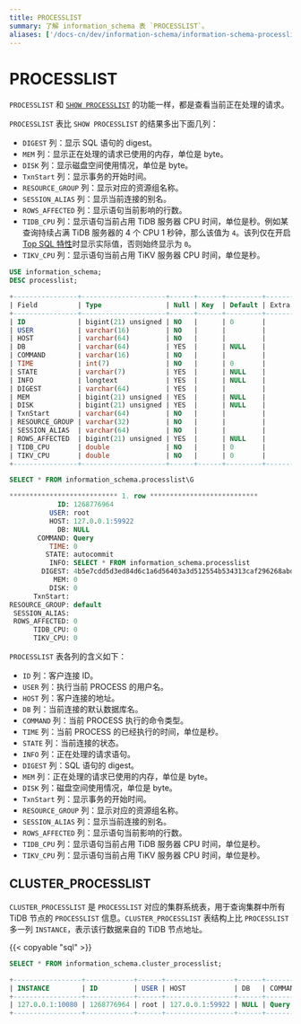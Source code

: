 ```yaml
---
title: PROCESSLIST
summary: 了解 information_schema 表 `PROCESSLIST`。
aliases: ['/docs-cn/dev/information-schema/information-schema-processlist/']
---
```


# PROCESSLIST

`PROCESSLIST` 和 [`SHOW PROCESSLIST`](/sql-statements/sql-statement-show-processlist.md) 的功能一样，都是查看当前正在处理的请求。

`PROCESSLIST` 表比 `SHOW PROCESSLIST` 的结果多出下面几列：

* `DIGEST` 列：显示 SQL 语句的 digest。
* `MEM` 列：显示正在处理的请求已使用的内存，单位是 byte。
* `DISK` 列：显示磁盘空间使用情况，单位是 byte。
* `TxnStart` 列：显示事务的开始时间。
* `RESOURCE_GROUP` 列：显示对应的资源组名称。
* `SESSION_ALIAS` 列：显示当前连接的别名。
* `ROWS_AFFECTED` 列：显示语句当前影响的行数。
* `TIDB_CPU` 列：显示语句当前占用 TiDB 服务器 CPU 时间，单位是秒。例如某查询持续占满 TiDB 服务器的 4 个 CPU 1 秒钟，那么该值为 `4`。该列仅在开启 [Top SQL 特性](/dashboard/top-sql.md)时显示实际值，否则始终显示为 `0`。
* `TIKV_CPU` 列：显示语句当前占用 TiKV 服务器 CPU 时间，单位是秒。

```sql
USE information_schema;
DESC processlist;
```

```sql
+----------------+---------------------+------+------+---------+-------+
| Field          | Type                | Null | Key  | Default | Extra |
+----------------+---------------------+------+------+---------+-------+
| ID             | bigint(21) unsigned | NO   |      | 0       |       |
| USER           | varchar(16)         | NO   |      |         |       |
| HOST           | varchar(64)         | NO   |      |         |       |
| DB             | varchar(64)         | YES  |      | NULL    |       |
| COMMAND        | varchar(16)         | NO   |      |         |       |
| TIME           | int(7)              | NO   |      | 0       |       |
| STATE          | varchar(7)          | YES  |      | NULL    |       |
| INFO           | longtext            | YES  |      | NULL    |       |
| DIGEST         | varchar(64)         | YES  |      |         |       |
| MEM            | bigint(21) unsigned | YES  |      | NULL    |       |
| DISK           | bigint(21) unsigned | YES  |      | NULL    |       |
| TxnStart       | varchar(64)         | NO   |      |         |       |
| RESOURCE_GROUP | varchar(32)         | NO   |      |         |       |
| SESSION_ALIAS  | varchar(64)         | NO   |      |         |       |
| ROWS_AFFECTED  | bigint(21) unsigned | YES  |      | NULL    |       |
| TIDB_CPU       | double              | NO   |      | 0       |       |
| TIKV_CPU       | double              | NO   |      | 0       |       |
+----------------+---------------------+------+------+---------+-------+
```

```sql
SELECT * FROM information_schema.processlist\G
```

```sql
*************************** 1. row ***************************
            ID: 1268776964
          USER: root
          HOST: 127.0.0.1:59922
            DB: NULL
       COMMAND: Query
          TIME: 0
         STATE: autocommit
          INFO: SELECT * FROM information_schema.processlist
        DIGEST: 4b5e7cdd5d3ed84d6c1a6d56403a3d512554b534313caf296268abdec1c9ea99
           MEM: 0
          DISK: 0
      TxnStart:
RESOURCE_GROUP: default
 SESSION_ALIAS:
 ROWS_AFFECTED: 0
      TIDB_CPU: 0
      TIKV_CPU: 0
```

`PROCESSLIST` 表各列的含义如下：

* `ID` 列：客户连接 ID。
* `USER` 列：执行当前 PROCESS 的用户名。
* `HOST` 列：客户连接的地址。
* `DB` 列：当前连接的默认数据库名。
* `COMMAND` 列：当前 PROCESS 执行的命令类型。
* `TIME` 列：当前 PROCESS 的已经执行的时间，单位是秒。
* `STATE` 列：当前连接的状态。
* `INFO` 列：正在处理的请求语句。
* `DIGEST` 列：SQL 语句的 digest。
* `MEM` 列：正在处理的请求已使用的内存，单位是 byte。
* `DISK` 列：磁盘空间使用情况，单位是 byte。
* `TxnStart` 列：显示事务的开始时间。
* `RESOURCE_GROUP` 列：显示对应的资源组名称。
* `SESSION_ALIAS` 列：显示当前连接的别名。
* `ROWS_AFFECTED` 列：显示语句当前影响的行数。
* `TIDB_CPU` 列：显示语句当前占用 TiDB 服务器 CPU 时间，单位是秒。
* `TIKV_CPU` 列：显示语句当前占用 TiKV 服务器 CPU 时间，单位是秒。

## CLUSTER_PROCESSLIST

`CLUSTER_PROCESSLIST` 是 `PROCESSLIST` 对应的集群系统表，用于查询集群中所有 TiDB 节点的 `PROCESSLIST` 信息。`CLUSTER_PROCESSLIST` 表结构上比 `PROCESSLIST` 多一列 `INSTANCE`，表示该行数据来自的 TiDB 节点地址。

{{< copyable "sql" >}}

```sql
SELECT * FROM information_schema.cluster_processlist;
```

```sql
+-----------------+------------+------+-----------------+------+---------+------+------------+------------------------------------------------------+------------------------------------------------------------------+------+------+----------------------------------------+----------------+---------------+---------------+----------+----------+
| INSTANCE        | ID         | USER | HOST            | DB   | COMMAND | TIME | STATE      | INFO                                                 | DIGEST                                                           | MEM  | DISK | TxnStart                               | RESOURCE_GROUP | SESSION_ALIAS | ROWS_AFFECTED | TIDB_CPU | TIKV_CPU |
+-----------------+------------+------+-----------------+------+---------+------+------------+------------------------------------------------------+------------------------------------------------------------------+------+------+----------------------------------------+----------------+---------------+---------------+----------+----------+
| 127.0.0.1:10080 | 1268776964 | root | 127.0.0.1:59922 | NULL | Query   |    0 | autocommit | SELECT * FROM information_schema.cluster_processlist | b1e38e59fbbc3e2b35546db5c8053040db989a497ac6cd71ff8dd4394395701a |    0 |    0 | 07-29 12:39:24.282(451471727468740609) | default        |               |             0 |        0 |        0 |
+-----------------+------------+------+-----------------+------+---------+------+------------+------------------------------------------------------+------------------------------------------------------------------+------+------+----------------------------------------+----------------+---------------+---------------+----------+----------+
```
